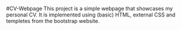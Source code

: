 #CV-Webpage
This project is a simple webpage that showcases my personal CV. It is implemented using (basic) HTML, external CSS and templetes from the bootstrap website.
